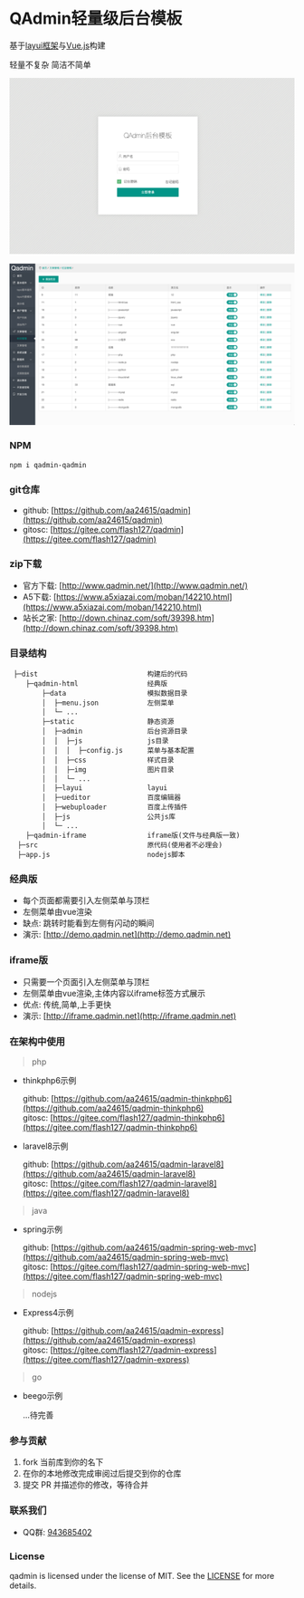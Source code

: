 # QAdmin轻量级后台模板

基于[layui框架](https://www.layui.com/)与[Vue.js](https://cn.vuejs.org/)构建

轻量不复杂 简洁不简单

![login.png](screenshot/login.png)

![bsadmin.png](screenshot/qadmin.png)

### NPM
 ```
 npm i qadmin-qadmin 
```
### git仓库
- github: [https://github.com/aa24615/qadmin](https://github.com/aa24615/qadmin)
- gitosc: [https://gitee.com/flash127/qadmin](https://gitee.com/flash127/qadmin)

### zip下载
- 官方下载: [http://www.qadmin.net/](http://www.qadmin.net/)
- A5下载: [https://www.a5xiazai.com/moban/142210.html](https://www.a5xiazai.com/moban/142210.html)
- 站长之家: [http://down.chinaz.com/soft/39398.htm](http://down.chinaz.com/soft/39398.htm)



### 目录结构



```
 ├─dist                           构建后的代码
    ├─qadmin-html                 经典版
        ├─data                    模拟数据目录
        │  ├─menu.json            左侧菜单
        │  └─ ...    
        ├─static                  静态资源            
        │  ├─admin                后台资源目录
        │  │  ├─js                js目录
        │  │  │  ├─config.js      菜单与基本配置
        │  │  ├─css               样式目录
        │  │  ├─img               图片目录
        │  │  └─ ...      
        │  ├─layui                layui
        │  ├─ueditor              百度编辑器
        │  ├─webuploader          百度上传插件
        │  ├─js                   公共js库
        │  └─ ...      
    ├─qadmin-iframe               iframe版(文件与经典版一致)
  ├─src                           原代码(使用者不必理会)
  ├─app.js                        nodejs脚本
```


### 经典版

- 每个页面都需要引入左侧菜单与顶栏
- 左侧菜单由vue渲染
- 缺点: 跳转时能看到左侧有闪动的瞬间
- 演示: [http://demo.qadmin.net](http://demo.qadmin.net)

### iframe版

- 只需要一个页面引入左侧菜单与顶栏
- 左侧菜单由vue渲染,主体内容以iframe标签方式展示
- 优点: 传统,简单,上手更快
- 演示: [http://iframe.qadmin.net](http://iframe.qadmin.net)

### 在架构中使用

> php

- thinkphp6示例

    github: [https://github.com/aa24615/qadmin-thinkphp6](https://github.com/aa24615/qadmin-thinkphp6)  
    gitosc: [https://gitee.com/flash127/qadmin-thinkphp6](https://gitee.com/flash127/qadmin-thinkphp6)

- laravel8示例

    github: [https://github.com/aa24615/qadmin-laravel8](https://github.com/aa24615/qadmin-laravel8)    
    gitosc: [https://gitee.com/flash127/qadmin-laravel8](https://gitee.com/flash127/qadmin-laravel8)

> java

- spring示例

    github: [https://github.com/aa24615/qadmin-spring-web-mvc](https://github.com/aa24615/qadmin-spring-web-mvc)    
    gitosc: [https://gitee.com/flash127/qadmin-spring-web-mvc](https://gitee.com/flash127/qadmin-spring-web-mvc) 

> nodejs

- Express4示例

    github: [https://github.com/aa24615/qadmin-express](https://github.com/aa24615/qadmin-express)     
    gitosc: [https://gitee.com/flash127/qadmin-express](https://gitee.com/flash127/qadmin-express) 

> go

- beego示例

    ...待完善


### 参与贡献

1. fork 当前库到你的名下
2. 在你的本地修改完成审阅过后提交到你的仓库
3. 提交 PR 并描述你的修改，等待合并


### 联系我们

- QQ群: [943685402](https://qm.qq.com/cgi-bin/qm/qr?k=Fg-zh0M3VrrxNfMs9RxsEyfGa6OqCGCF&jump_from=webapi)


### License

qadmin is licensed under the license of MIT. See the [LICENSE](LICENSE) for more details.


